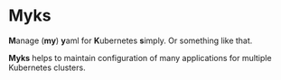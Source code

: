 # Myks

**M**anage (**my**) **y**aml for **K**ubernetes **s**imply. Or something like that.

**Myks** helps to maintain configuration of many applications for multiple Kubernetes clusters.
